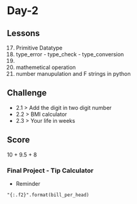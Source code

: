 # Day-2

## Lessons

17. Primitive Datatype 
18. type_error - type_check - type_conversion
19. 
20. mathemetical operation
22. number manupulation and F strings in python

## Challenge
- 2.1 > Add the digit in two digit number
- 2.2 > BMI calculator 
- 2.3 > Your life in weeks

## Score 
10 + 9.5 + 8

### Final Project - Tip Calculator

- Reminder 

```"{:.f2}".format(bill_per_head)```